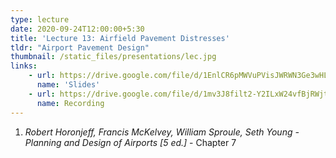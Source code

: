 ```yaml
---
type: lecture
date: 2020-09-24T12:00:00+5:30
title: 'Lecture 13: Airfield Pavement Distresses'
tldr: "Airport Pavement Design"
thumbnail: /static_files/presentations/lec.jpg
links: 
    - url: https://drive.google.com/file/d/1EnlCR6pMWVuPVisJWRWN3Ge3wHL3fXfN/view?usp=sharing
      name: 'Slides'
    - url: https://drive.google.com/file/d/1mv3J8filt2-Y2ILxW24vfBjRWjtPWq1n/view?usp=sharing
      name: Recording
---
```

1. *Robert Horonjeff, Francis McKelvey, William Sproule, Seth Young - Planning and Design of Airports [5 ed.]* - Chapter 7